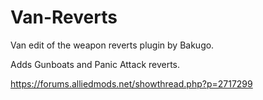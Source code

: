 # Van-Reverts
Van edit of the weapon reverts plugin by Bakugo.

Adds Gunboats and Panic Attack reverts.

https://forums.alliedmods.net/showthread.php?p=2717299

